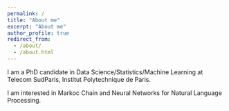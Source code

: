 ```yaml
---
permalink: /
title: "About me"
excerpt: "About me"
author_profile: true
redirect_from: 
  - /about/
  - /about.html
---
```


I am a PhD candidate in Data Science/Statistics/Machine Learning at Telecom SudParis, Institut Polytechnique de Paris.

I am interested in Markoc Chain and Neural Networks for Natural Language Processing.


